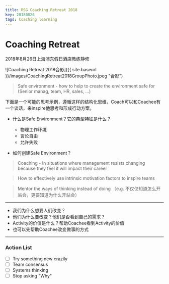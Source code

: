```yaml
---
title: RSG Coaching Retreat 2018
key: 20180826
tags: Coaching learning
---
```


# Coaching Retreat

2018年8月26日上海浦东假日酒店教练静修

<!--more-->

![Coaching Retreat 2018合影]({{ site.baseurl }}/images/CoachingRetreat2018GroupPhoto.jpeg "合影")



> Safe environment - how to help to create the environment safe for (Senior manag, team, HR, sales, ...)

下面是一个可能的思考示例，遵循这样的结构化思维，Coach可以和Coachee有一个谈话，来inspire他思考和形成行动方案。

- 什么是Safe Environment？它的典型特征是什么？
    - 物理工作环境
    - 言论自由
    - 允许失败

- 如何创建Safe Environment？

> Coaching - In situations where management resists changing because they feel it will impact their career

> How to effectively use intrinsic motivation factors to inspire teams

> Mentor the ways of thinking instead of doing （e.g. 不仅仅知道怎么开站会，更要知道为什么开站会）

---

- 我们为什么想要人们改变？
- 他们为什么要改变？他们是否看到自己的需求？
- Activity的价值是什么？帮助Coachee看到Activity的价值
- 也可以先帮助Coachee改变做事的方式

----
### Action List
- [ ]  Try something new crazily
- [ ]  Team consensus
- [ ]  Systems thinking
- [ ]  Stop asking "Why"
